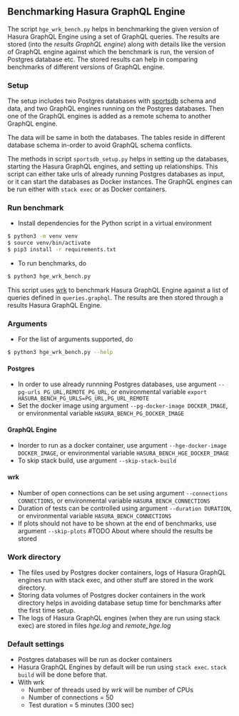 ## Benchmarking Hasura GraphQL Engine ##

The script `hge_wrk_bench.py` helps in benchmarking the given version of Hasura GraphQL Engine using a set of GraphQL queries. The results are stored (into the *results GraphQL engine*) along with details like the version of GraphQL engine against which the benchmark is run, the version of Postgres database etc. The stored results can help in comparing benchmarks of different versions of GraphQL engine.

### Setup ###

The setup includes two Postgres databases with [sportsdb](https://www.thesportsdb.com/) schema and data, and two GraphQL engines running on the Postgres databases. Then one of the GraphQL engines is added as a remote schema to another GraphQL engine.

The data will be same in both the databases. The tables reside in different database schema in-order to avoid GraphQL schema conflicts.

The methods in script `sportsdb_setup.py` helps in setting up the databases, starting the Hasura GraphQL engines, and setting up relationships. This script can either take urls of already running Postgres databases as input, or it can start the databases as Docker instances. The GraphQL engines can be run either with `stack exec` or as Docker containers.

### Run benchmark ###
- Install dependencies for the Python script in a virtual environment
```sh
$ python3 -m venv venv
$ source venv/bin/activate
$ pip3 install -r requirements.txt
```
- To run benchmarks, do
```sh
$ python3 hge_wrk_bench.py
```
This script uses [wrk](https://github.com/wg/wrk) to benchmark Hasura GraphQL Engine against a list of queries defined in `queries.graphql`. The results are then stored through a results Hasura GraphQL Engine.

### Arguments ###
- For the list of arguments supported, do
```sh
$ python3 hge_wrk_bench.py --help
```

#### Postgres ####
  - In order to use already runnning Postgres databases, use argument `--pg-urls PG_URL,REMOTE_PG_URL`, or environmental variable `export HASURA_BENCH_PG_URLS=PG_URL,PG_URL_REMOTE`
  - Set the docker image using argument `--pg-docker-image DOCKER_IMAGE`, or environmental variable `HASURA_BENCH_PG_DOCKER_IMAGE`

#### GraphQL Engine ####
  - Inorder to run as a docker container, use argument `--hge-docker-image DOCKER_IMAGE`, or environmental variable `HASURA_BENCH_HGE_DOCKER_IMAGE`
  - To skip stack build, use argument `--skip-stack-build`

#### wrk ####
  - Number of open connections can be set using argument `--connections CONNECTIONS`, or environmental variable `HASURA_BENCH_CONNECTIONS`
  - Duration of tests can be controlled using argument `--duration DURATION`, or environmental variable `HASURA_BENCH_CONNECTIONS`
  - If plots should not have to be shown at the end of benchmarks, use argument `--skip-plots`
  #TODO About where should the results be stored

### Work directory ###
- The files used by Postgres docker containers, logs of Hasura GraphQL engines run with stack exec, and other stuff are stored in the work directory.
- Storing data volumes of Postgres docker containers in the work directory helps in avoiding database setup time for benchmarks after the first time setup.
- The logs of Hasura GraphQL engines (when they are run using stack exec) are stored in files *hge.log* and *remote\_hge.log*

### Default settings ###
- Postgres databases will be run as docker containers
- Hasura GraphQL Engines by default will be run using `stack exec`. `stack build` will be done before that.
- With wrk
  - Number of threads used by *wrk* will be number of CPUs
  - Number of connections = 50
  - Test duration = 5 minutes (300 sec)
